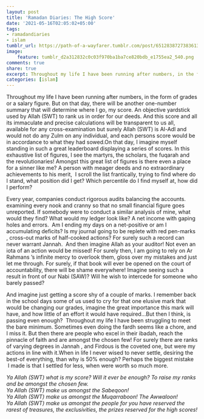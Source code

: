 ```yaml
---
layout: post
title: 'Ramadan Diaries: The High Score'
date: '2021-05-16T02:05:02+05:00'
tags:
- ramadandiaries
- islam
tumblr_url: https://path-of-a-wayfarer.tumblr.com/post/651283872738361344/ramadan-diaries-the-high-score
image:
    feature: tumblr_d2a312832c0c03f970ba1ba7ce820bdb_e1755ea2_540.png
comments: true
share: true
excerpt: Throughout my life I have been running after numbers, in the form of grades or a salary figure. But on that day, there will be another one-number summary that will determine where I go, my score...
categories: [islam]
---
```

Throughout my life I have been running after numbers, in the form of grades or a salary figure. But on that day, there will be another one-number summary that will determine where I go, my score. An objective yardstick used by Allah (SWT) to rank us in order for our deeds. And this score and all its immaculate and precise calculations will be transparent to us all, available for any cross-examination but surely Allah (SWT) is Al-Adl and would not do any Zulm on any individual, and each persons score would be in accordance to what they had sowed.On that day, I imagine myself standing in such a great leaderboard displaying a series of scores. In this exhaustive list of figures, I see the martyrs, the scholars, the fuqarah and the revolutionaries! Amongst this great list of figures is there even a place for a sinner like me? A person with meager deeds and no extraordinary achievements to his merit, &nbsp;I scroll the list frantically, trying to find where do I stand, what position did I get? Which percentile do I find myself at, how did I perform?  
  
Every year, companies conduct rigorous audits balancing the accounts. examining every nook and cranny so that no small financial figure goes unreported. If somebody were to conduct a similar analysis of mine, what would they find? What would my ledger look like? A net income with gaping holes and errors. &nbsp;Am I ending my days on a net-positive or am I accumulating deficits? Is my journal going to be replete with red pen-marks , cross-out marks of half-cooked actions? For surely such a record can never warrant Jannah. &nbsp;And then imagine Allah as your auditor! Not even an iota of an action would be missed! For surely then, I am going to rely on Ar Rahmans ’s infinite mercy to overlook them, gloss over my mistakes and just let me through. For surely, if that book will ever be opened on the court of accountability, there will be shame everywhere! Imagine seeing such a result in front of our Nabi (SAW)? Will he wish to intercede for someone who barely passed?   
  
And imagine just getting a score shy of a couple of marks. I remember back in the school days some of us used to cry for that one elusive mark that would be changing our grades, imagine the great importance this mark will have, and how little of an effort it would have required…But then I think, is passing even enough? &nbsp;Throughout my life I have been struggling to meet the bare minimum. Sometimes even doing the fardh seems like a chore, and I miss it. But then there are people who excel in their ibadah, reach the pinnacle of faith and are amongst the chosen few! For surely there are ranks of varying degrees in Jannah , and Firdous is the coveted one, but were my actions in line with it.When in life I never wised to never settle, desiring the best-of everything, than why is 50% enough? Perhaps the biggest mistake &nbsp;I made is that I settled for less, when were worth so much more.&nbsp;   
  
_Ya Allah (SWT) what is my score? Will it ever be enough? To raise my ranks and be amongst the chosen few._  
_Ya Allah (SWT) make us amongst the Sabeqoon!_  
_Ya Allah (SWT) make us amongst the Muqarraboon! The Awwaloon!_  
_Ya Allah (SWT) make us amongst the people for you have reserved the rarest of treasures, the exclusivities, the prizes reserved for the high scores!_

